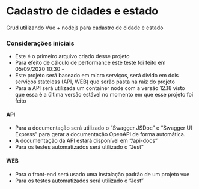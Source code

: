# Cadastro de cidades e estado
Grud utilizando Vue + nodejs para cadastro de cidade e estado

### Considerações iniciais
- Este é o primeiro arquivo criado desse projeto
- Para efeito de cálculo de performance este teste foi feito em 05/09/2020 10:30 - 
- Este projeto será baseado em micro serviços, será divido em dois serviços stateless (API, WEB) que serão pasta na raiz do projeto
- Para a API será utilizada um container node com a versão 12.18 visto que essa é a última versão estável no momento em que esse projeto foi feito

#### API
- Para a documentação será utilizado o “Swagger JSDoc” e “Swagger UI Express” para gerar a documentação OpenAPI de forma automática.
- A documentação da API estará disponível em “/api-docs”
- Para os testes automatizados será utilizado o “Jest”

#### WEB
- Para o front-end será usado uma instalação padrão de um projeto vue
- Para os testes automatizados será utilizado o “Jest”
